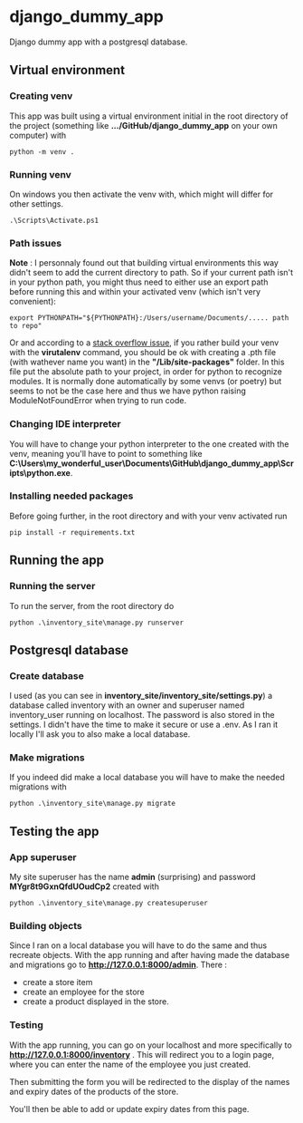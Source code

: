 # django_dummy_app

Django dummy app with a postgresql database.

## Virtual environment

### Creating venv

This app was built using a virtual environment initial in the root directory of the project (something like **.../GitHub/django_dummy_app** on your own computer) with

```shell
python -m venv .
```

### Running venv

On windows you then activate the venv with, which might will differ for other settings.

```shell
.\Scripts\Activate.ps1
```

### Path issues

**Note** : I personnaly found out that building virtual environments this way didn't seem to add the current directory to path. So if your current path isn't in your python path, you might thus need to either use an export path before running this and within your activated venv (which isn't very convenient):

```shell
export PYTHONPATH="${PYTHONPATH}:/Users/username/Documents/..... path to repo"
```

Or and according to a [stack overflow issue](https://stackoverflow.com/a/10739838/13736095), if you rather build your venv with the **virutalenv** command, you should be ok with creating a .pth file (with wathever name you want) in the **"/Lib/site-packages"** folder. In this file put the absolute path to your project, in order for python to recognize modules. It is normally done automatically by some venvs (or poetry) but seems to not be the case here and thus we have python raising ModuleNotFoundError when trying to run code.

### Changing IDE interpreter

You will have to change your python interpreter to the one created with the venv,
meaning you'll have to point to something like **C:\Users\my_wonderful_user\Documents\GitHub\django_dummy_app\Scripts\python.exe**.

### Installing needed packages

Before going further, in the root directory and with your venv activated run

```shell
pip install -r requirements.txt
```

## Running the app

### Running the server

To run the server, from the root directory do

```shell
python .\inventory_site\manage.py runserver
```

## Postgresql database

### Create database

I used (as you can see in **inventory_site/inventory_site/settings.py**) a database
called inventory with an owner and superuser named inventory_user running on localhost.
The password is also stored in the settings. I didn't have the time to make it secure
or use a .env.
As I ran it locally I'll ask you to also make a local database.

### Make migrations

If you indeed did make a local database you will have to make the needed migrations with

```shell
python .\inventory_site\manage.py migrate
```

## Testing the app

### App superuser

My site superuser has the name **admin** (surprising) and password **MYgr8t9GxnQfdUOudCp2** created with

```shell
python .\inventory_site\manage.py createsuperuser
```

### Building objects

Since I ran on a local database you will have to do the same and thus recreate
objects. With the app running and after having made the database and migrations
go to **http://127.0.0.1:8000/admin**.
There :

-   create a store item
-   create an employee for the store
-   create a product displayed in the store.

### Testing

With the app running, you can go on your localhost and more specifically to
**http://127.0.0.1:8000/inventory** . This will redirect you to a login page,
where you can enter the name of the employee you just created.

Then submitting the form you will be redirected to the display of the names
and expiry dates of the products of the store.


You'll then be able to add or update expiry dates from this page.
